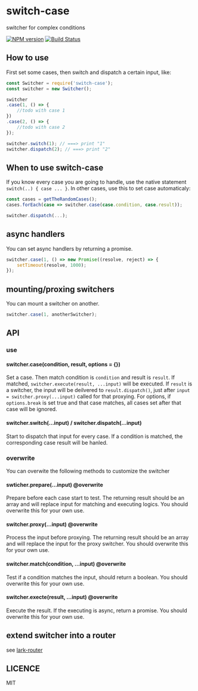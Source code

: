 # switch-case
switcher for complex conditions

[![NPM version](https://img.shields.io/npm/v/switch-case.svg)](https://www.npmjs.com/package/switch-case)
[![Build Status](https://travis-ci.org/viRingbells/switch-case.svg?branch=master)](https://travis-ci.org/viRingbells/switch-case)

## How to use

First set some cases, then switch and dispatch a certain input, like:

```javascript
const Switcher = require('switch-case');
const switcher = new Switcher();

switcher
.case(1, () => {
    //todo with case 1
})
.case(2, () => {
    //todo with case 2
});

switcher.switch(1); // ===> print "1"
switcher.dispatch(2); // ===> print "2"
```

## When to use switch-case

If you know every case you are going to handle, use the native statement `switch(..) { case ... }`. 
In other cases, use this to set case automaticaly:

```javascript
const cases = getTheRandomCases();
cases.forEach(case => switcher.case(case.condition, case.result));

switcher.dispatch(...);
```

## async handlers

You can set async handlers by returning a promise.

```javascript
switcher.case(1, () => new Promise((resolve, reject) => {
    setTimeout(resolve, 1000);
});
```

## mounting/proxing switchers

You can mount a switcher on another.

```javascript
switcher.case(1, anotherSwitcher);
```

## API

### use

#### switcher.case(condition, result, options = {})

Set a case. Then match condition is `condition` and result is `result`. If matched, `switcher.execute(result, ...input)` will be executed. If `result` is a switcher, the input will be deilvered to `result.dispatch()`, just after `input = switcher.proxy(...input)` called for that proxying.
For options, if `options.break` is set true and that case matches, all cases set after that case will be ignored.

#### switcher.switch(...input) / switcher.dispatch(...input)

Start to dispatch that input for every case. If a condition is matched, the corresponding case result will be hanled.

### overwrite

You can overwite the following methods to customize the switcher

#### swticher.prepare(...input) @overwrite

Prepare before each case start to test. The returning result should be an array and will replace input for matching and executing logics. You should overwrite this for your own use.

#### switcher.proxy(...input) @overwrite

Process the input before proxying. The returning result should be an array and will replace the input for the proxy switcher. You should overwrite this for your own use.

#### switcher.match(condition, ...input) @overwrite

Test if a condition matches the input, should return a boolean. You should overwrite this for your own use.

#### switcher.execte(result, ...input) @overwrite

Execute the result. If the executing is async, return a promise. You should overwrite this for your own use.

## extend switcher into a router

see [lark-router](https://github.com/larkjs/lark-router)

## LICENCE
MIT
